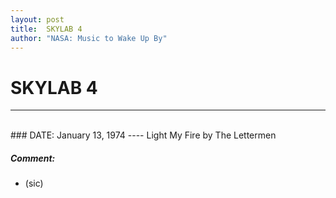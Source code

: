 ```yaml
---
layout: post
title:  SKYLAB 4
author: "NASA: Music to Wake Up By"
---
```


# SKYLAB 4
----
<br/>
### DATE: January 13, 1974
----
Light My Fire by The Lettermen

##### Comment:
* (sic)
